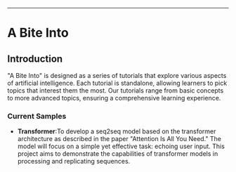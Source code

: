 

---

# A Bite Into

## Introduction

"A Bite Into" is designed as a series of tutorials that explore various aspects of artificial intelligence. Each tutorial is standalone, allowing learners to pick topics that interest them the most. Our tutorials range from basic concepts to more advanced topics, ensuring a comprehensive learning experience.


### Current Samples

- **Transformer**:To develop a seq2seq model based on the transformer architecture as described in the paper "Attention Is All You Need." The model will focus on a simple yet effective task: echoing user input. This project aims to demonstrate the capabilities of transformer models in processing and replicating sequences.

